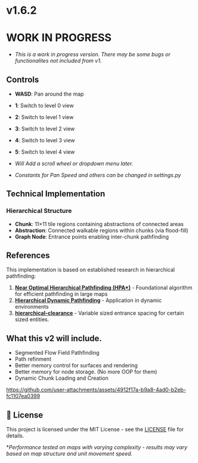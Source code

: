 # v1.6.2
# WORK IN PROGRESS
- *This is a work in progress version. There may be some bugs or functionalites not included from v1.*

## Controls

- **WASD**: Pan around the map
- **1**: Switch to level 0 view
- **2**: Switch to level 1 view
- **3**: Switch to level 2 view
- **4**: Switch to level 3 view
- **5**: Switch to level 4 view
- *Will Add a scroll wheel or dropdown menu later.*

- *Constants for Pan Speed and others can be changed in settings.py*

## Technical Implementation


### Hierarchical Structure
- **Chunk**: 11×11 tile regions containing abstractions of connected areas
- **Abstraction**: Connected walkable regions within chunks (via flood-fill)
- **Graph Node**: Entrance points enabling inter-chunk pathfinding


## References
This implementation is based on established research in hierarchical pathfinding:

1. **[Near Optimal Hierarchical Pathfinding (HPA*)](https://webdocs.cs.ualberta.ca/~mmueller/ps/hpastar.pdf)** - Foundational algorithm for efficient pathfinding in large maps
2. **[Hierarchical Dynamic Pathfinding](https://ubm-twvideo01.s3.amazonaws.com/o1/vault/gdc2018/presentations/Alain_Benoit_HierarchicalDynamicPathfinding.pdf)** - Application in dynamic environments
3. **[hierarchical-clearance](https://harablog.wordpress.com/2009/02/05/hierarchical-clearance-based-pathfinding/)** - Variable sized entrance spacing for certain sized entities. 


## What this v2 will include. 
- Segmented Flow Field Pathfinding
- Path refinment
- Better memory control for surfaces and rendering
- Better memory for node storage. (No more OOP for them)
- Dynamic Chunk Loading and Creation

https://github.com/user-attachments/assets/4912f17a-b9a8-4ad0-b2eb-fc1107ea0399


## 📄 License
This project is licensed under the MIT License - see the [LICENSE](./LICENSE) file for details.

**Performance tested on maps with varying complexity - results may vary based on map structure and unit movement speed.*
